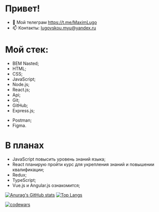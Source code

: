 # Привет!
- 💬 Мой телеграм https://t.me/MaximLugo
- 📫 Контакты: lugovskou.myu@yandex.ru
# Мой стек:
* BEM Nasted;
* HTML;
* CSS;
* JavaScript;
* Node.js;
* React.js;
* Api;
* Git;
* GitHub;
* Express.js;

- Postman;
- Figma.
#  В планах
- JavaScript повысить уровень знаний языка;
- React планирую пройти курс для укрепления знаний и повышении квалификации;
- Redux;
- TypeScript;
- Vue.js и Angular.js ознакомится;

[![Anurag's GitHub stats](https://github-readme-stats.vercel.app/api?username=Lugovskoy-Maxim)](https://github.com/Lugovskoy-Maxim/github-readme-stats)
[![Top Langs](https://github-readme-stats.vercel.app/api/top-langs/?username=Lugovskoy-Maxim)](https://github.com/Lugovskoy-Maxim/github-readme-stats)

[![codewars](https://www.codewars.com/users/Lugovskoy-Maxim/badges/large)](https://www.codewars.com/users/Lugovskoy-Maxim/)  

